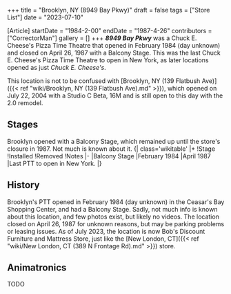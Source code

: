 +++
title = "Brooklyn, NY (8949 Bay Pkwy)"
draft = false
tags = ["Store List"]
date = "2023-07-10"

[Article]
startDate = "1984-2-00"
endDate = "1987-4-26"
contributors = ["CorrectorMan"]
gallery = []
+++
<b><i>8949 Bay Pkwy</b></i> was a Chuck E. Cheese's Pizza Time Theatre that opened in February 1984 (day unknown) and closed on April 26, 1987 with a Balcony Stage. This was the last Chuck E. Cheese's Pizza Time Theatre to open in New York, as later locations opened as just <i>Chuck E. Cheese's</i>.

This location is not to be confused with [Brooklyn, NY (139 Flatbush Ave)]({{< ref "wiki/Brooklyn, NY (139 Flatbush Ave).md" >}}), which opened on July 22, 2004 with a Studio C Beta, 16M and is still open to this day with the 2.0 remodel.

<h2> Stages </h2>
Brooklyn opened with a Balcony Stage, which remained up until the store's closure in 1987. Not much is known about it.
{| class='wikitable'
|+
!Stage
!Installed
!Removed
!Notes
|-
|Balcony Stage
|February 1984
|April 1987
|Last PTT to open in New York.
|}

<h2> History </h2>
Brooklyn's PTT opened in February 1984 (day unknown) in the Ceasar's Bay Shopping Center, and had a Balcony Stage. Sadly, not much info is known about this location, and few photos exist, but likely no videos. The location closed on April 26, 1987 for unknown reasons, but may be parking problems or leasing issues. As of July 2023, the location is now Bob's Discount Furniture and Mattress Store, just like the [New London, CT]({{< ref "wiki/New London, CT (389 N Frontage Rd).md" >}}) store.

<h2> Animatronics </h2>
TODO